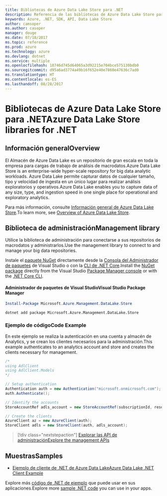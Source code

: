 ```yaml
---
title: Bibliotecas de Azure Data Lake Store para .NET
description: Referencia de las bibliotecas de Azure Data Lake Store para .NET
keywords: Azure, .NET, SDK, API, Data Lake Store
author: camsoper
ms.author: casoper
manager: douge
ms.date: 07/18/2017
ms.topic: reference
ms.prod: azure
ms.technology: azure
ms.devlang: dotnet
ms.service: multiple
ms.openlocfilehash: 18746d745d64065a3d92215e704bce575130bdb0
ms.sourcegitcommit: d95a6ad3774a49b16f652e40e7860e47636c7ad0
ms.translationtype: HT
ms.contentlocale: es-ES
ms.lasthandoff: 08/28/2017
---
```

# <a name="azure-data-lake-store-libraries-for-net"></a><span data-ttu-id="65758-104">Bibliotecas de Azure Data Lake Store para .NET</span><span class="sxs-lookup"><span data-stu-id="65758-104">Azure Data Lake Store libraries for .NET</span></span>

## <a name="overview"></a><span data-ttu-id="65758-105">Información general</span><span class="sxs-lookup"><span data-stu-id="65758-105">Overview</span></span>

<span data-ttu-id="65758-106">El Almacén de Azure Data Lake es un repositorio de gran escala en toda la empresa para cargas de trabajo de análisis de macrodatos.</span><span class="sxs-lookup"><span data-stu-id="65758-106">Azure Data Lake Store is an enterprise-wide hyper-scale repository for big data analytic workloads.</span></span> <span data-ttu-id="65758-107">Azure Data Lake permite capturar datos de cualquier tamaño, tipo y velocidad de ingesta en un único lugar para realizar análisis exploratorios y operativos.</span><span class="sxs-lookup"><span data-stu-id="65758-107">Azure Data Lake enables you to capture data of any size, type, and ingestion speed in one single place for operational and exploratory analytics.</span></span>

<span data-ttu-id="65758-108">Para más información, consulte [Información general de Azure Data Lake Store](/azure/data-lake-store/data-lake-store-overview).</span><span class="sxs-lookup"><span data-stu-id="65758-108">To learn more, see [Overview of Azure Data Lake Store](/azure/data-lake-store/data-lake-store-overview).</span></span>

## <a name="management-library"></a><span data-ttu-id="65758-109">Biblioteca de administración</span><span class="sxs-lookup"><span data-stu-id="65758-109">Management library</span></span>

<span data-ttu-id="65758-110">Utilice la biblioteca de administración para conectarse a sus repositorios de macrodatos y administrarlos.</span><span class="sxs-lookup"><span data-stu-id="65758-110">Use the management library to connect to and manage your big data repositories.</span></span>

<span data-ttu-id="65758-111">Instale el [paquete NuGet](https://www.nuget.org/packages/Microsoft.Azure.Management.DataLake.Store) directamente desde la [Consola del Administrador de paquetes][PackageManager] de Visual Studio o con la [CLI de .NET Core][DotNetCLI].</span><span class="sxs-lookup"><span data-stu-id="65758-111">Install the [NuGet package](https://www.nuget.org/packages/Microsoft.Azure.Management.DataLake.Store) directly from the Visual Studio [Package Manager console][PackageManager] or with the [.NET Core CLI][DotNetCLI].</span></span>

#### <a name="visual-studio-package-manager"></a><span data-ttu-id="65758-112">Administrador de paquetes de Visual Studio</span><span class="sxs-lookup"><span data-stu-id="65758-112">Visual Studio Package Manager</span></span>

```powershell
Install-Package Microsoft.Azure.Management.DataLake.Store
```

```bash
dotnet add package Microsoft.Azure.Management.DataLake.Store
```

### <a name="code-example"></a><span data-ttu-id="65758-113">Ejemplo de código</span><span class="sxs-lookup"><span data-stu-id="65758-113">Code Example</span></span>

<span data-ttu-id="65758-114">En este ejemplo se realiza la autenticación en una cuenta y almacén de Analytics, y se crean los clientes necesarios para la administración.</span><span class="sxs-lookup"><span data-stu-id="65758-114">This example authenticates to an analytics account and store and creates the clients necessary for management.</span></span>

```csharp
/*
using AdlClient
using AdlClient.Models 
*/

// Setup authentication 
Authentication auth = new Authentication("microsoft.onmicrosoft.com"); // change this to YOUR tenant
auth.Authenticate();

// Identify the accounts
StoreAccountRef adls_account = new StoreAccountRef(subscriptionId, resourceGroup, userName);

// Create the clients
AzureClient az = new AzureClient(auth);
StoreClient adls = new StoreClient(auth, adls_account);
```

> [!div class="nextstepaction"]
> [<span data-ttu-id="65758-115">Explorar las API de administración</span><span class="sxs-lookup"><span data-stu-id="65758-115">Explore the management APIs</span></span>](/dotnet/api/overview/azure/datalakestore/management)

## <a name="samples"></a><span data-ttu-id="65758-116">Muestras</span><span class="sxs-lookup"><span data-stu-id="65758-116">Samples</span></span>

* [<span data-ttu-id="65758-117">Ejemplo de cliente de .NET de Azure Data Lake</span><span class="sxs-lookup"><span data-stu-id="65758-117">Azure Data Lake .NET Client Example</span></span>](https://azure.microsoft.com/en-us/resources/samples/data-lake-dotnet-client/)

<span data-ttu-id="65758-118">Explore más [código de .NET de ejemplo](https://azure.microsoft.com/resources/samples/?platform=dotnet) que puede usar en sus aplicaciones.</span><span class="sxs-lookup"><span data-stu-id="65758-118">Explore more [sample .NET code](https://azure.microsoft.com/resources/samples/?platform=dotnet) you can use in your apps.</span></span>

[PackageManager]: https://docs.microsoft.com/nuget/tools/package-manager-console
[DotNetCLI]: https://docs.microsoft.com/en-us/dotnet/core/tools/dotnet-add-package
